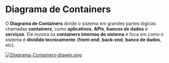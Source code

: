 # Diagrama de Containers

O **Diagrama de Containers** divide o sistema em grandes partes lógicas chamadas **containers**, como **aplicativos**, **APIs**, **bancos de dados** e **serviços**. Ele mostra os **containers internos do sistema** e foca em como o sistema é **dividido tecnicamente** (**front-end**, **back-end**, **banco de dados**, etc).

[![Diagrama-Containers-drawio.png](https://i.postimg.cc/26h81ndv/Diagrama-Containers-drawio.png)](https://postimg.cc/yg6z5gbY)
